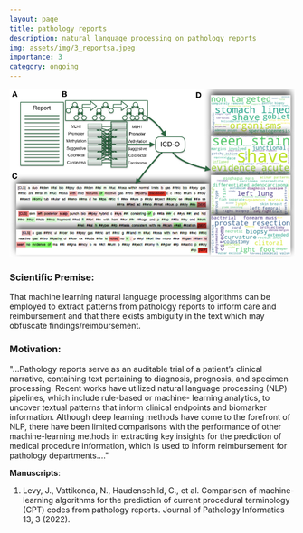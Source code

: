 ```yaml
---
layout: page
title: pathology reports
description: natural language processing on pathology reports
img: assets/img/3_reportsa.jpeg
importance: 3
category: ongoing
---
```


![reports](/assets/img/3_reportsb.jpeg)

### Scientific Premise:
That machine learning natural language processing algorithms can be employed to extract patterns from pathology reports to inform care and reimbursement and that there exists ambiguity in the text which may obfuscate findings/reimbursement.

### Motivation:
"...Pathology reports serve as an auditable trial of a patient’s clinical narrative, containing text pertaining to diagnosis, prognosis, and specimen processing. Recent works have utilized natural language processing (NLP) pipelines, which include rule-based or machine- learning analytics, to uncover textual patterns that inform clinical endpoints and biomarker information. Although deep learning methods have come to the forefront of NLP, there have been limited comparisons with the performance of other machine-learning methods in extracting key insights for the prediction of medical procedure information, which is used to inform reimbursement for pathology departments...."

**Manuscripts**:
1. Levy, J., Vattikonda, N., Haudenschild, C., et al. Comparison of machine-learning algorithms for the prediction of current procedural terminology (CPT) codes from pathology reports. Journal of Pathology Informatics 13, 3 (2022).
